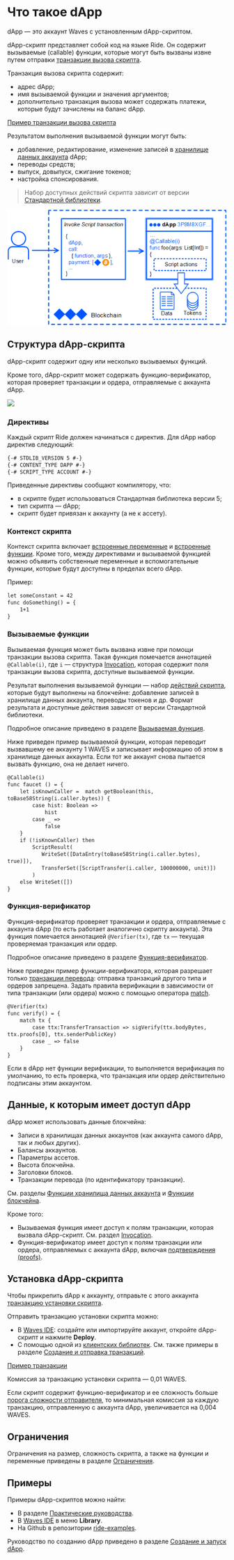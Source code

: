 # Что такое dApp

dApp — это аккаунт Waves с установленным dApp-скриптом.

dApp-скрипт представляет собой код на языке Ride. Он содержит вызываемые (сallable) функции, которые могут быть вызваны извне путем отправки [транзакции вызова скрипта](/ru/blockchain/transaction-type/invoke-script-transaction).

Транзакция вызова скрипта содержит:

* адрес dApp;
* имя вызываемой функции и значения аргументов;
* дополнительно транзакция вызова может содержать платежи, которые будут зачислены на баланс dApp.

[Пример транзакции вызова скрипта](https://nodes.wavesnodes.com/transactions/info/7CVjf5KGRRYj6UyTC2Etuu4cUxx9qQnCJox8vw9Gy9yq)

Результатом выполнения вызываемой функции могут быть:

* добавление, редактирование, изменение записей в [хранилище данных аккаунта](/ru/blockchain/account/account-data-storage) dApp;
* переводы средств;
* выпуск, довыпуск, сжигание токенов;
* настройка спонсирования.

> Набор доступных действий скрипта зависит от версии [Стандартной библиотеки](/ru/ride/script/standard-library).

![](./_assets/dapp.png)

## Структура dApp-скрипта

dApp-скрипт содержит одну или несколько вызываемых функций.

Кроме того, dApp-скрипт может содержать функцию-верификатор, которая проверяет транзакции и ордера, отправляемые с аккаунта dApp.

![](./_assets/dapp-structure.png)

### Директивы

Каждый скрипт Ride должен начинаться с директив. Для dApp набор директив следующий:

```ride
{-# STDLIB_VERSION 5 #-}
{-# CONTENT_TYPE DAPP #-}
{-# SCRIPT_TYPE ACCOUNT #-}
```

Приведенные директивы сообщают компилятору, что:

- в скрипте будет использоваться Стандартная библиотека версии 5;
- тип скрипта — dApp;
- скрипт будет привязан к аккаунту (а не к ассету).

### Контекст скрипта

Контекст скрипта включает [встроенные переменные](/ru/ride/variables/built-in-variables) и [встроенные функции](/ru/ride/functions/built-in-functions/). Кроме того, между директивами и вызываемой функцией можно объявить собственные переменные и вспомогательные функции, которые будут доступны в пределах всего dApp.

Пример:

```
let someConstant = 42
func doSomething() = {
    1+1
}
```

### Вызываемые функции

Вызываемая функция может быть вызвана извне при помощи транзакции вызова скрипта. Такая функция помечается аннотацией `@Callable(i)`, где `i` — структура [Invocation](/ru/ride/structures/common-structures/invocation), которая содержит поля транзакции вызова скрипта, доступные вызываемой функции.

Результат выполнения вызываемой функции — набор [действий скрипта](/ru/ride/structures/script-actions/), которые будут выполнены на блокчейне: добавление записей в хранилище данных аккаунта, переводы токенов и др. Формат результата и доступные действия зависят от версии Стандартной библиотеки.

Подробное описание приведено в разделе [Вызываемая функция](/ru/ride/functions/callable-function).

Ниже приведен пример вызываемой функции, которая переводит вызвавшему ее аккаунту 1 WAVES и записывает информацию об этом в хранилище данных аккаунта. Если тот же аккаунт снова пытается вызвать функцию, она не делает ничего.

```ride
@Callable(i)
func faucet () = {
    let isKnownCaller =  match getBoolean(this, toBase58String(i.caller.bytes)) {
        case hist: Boolean =>
            hist
        case _ =>
            false
    }
    if (!isKnownCaller) then 
        ScriptResult(
           WriteSet([DataEntry(toBase58String(i.caller.bytes), true)]),
           TransferSet([ScriptTransfer(i.caller, 100000000, unit)])
        )
    else WriteSet([])
}
```

### Функция-верификатор

Функция-верификатор проверяет транзакции и ордера, отправляемые с аккаунта dApp (то есть работает аналогично скрипту аккаунта). Эта функция помечается аннотацией `@Verifier(tx)`, где `tx` — текущая проверяемая транзакция или ордер.

Подробное описание приведено в разделе [Функция-верификатор](/ru/ride/functions/verifier-function).

Ниже приведен пример функции-верификатора, которая разрешает только [транзакции перевода](/ru/blockchain/transaction-type/transfer-transaction): отправка транзакций другого типа и ордеров запрещена. Задать правила верификации в зависимости от типа транзакции (или ордера) можно с помощью оператора [match](/ru/ride/operators/match-case).

```ride
@Verifier(tx)
func verify() = {
    match tx {
        case ttx:TransferTransaction => sigVerify(ttx.bodyBytes, ttx.proofs[0], ttx.senderPublicKey)
        case _ => false
    }
}
```

Если в dApp нет функции верификации, то выполняется верификация по умолчанию, то есть проверка, что транзакция или ордер действительно подписаны этим аккаунтом.

## Данные, к которым имеет доступ dApp

dApp может использовать данные блокчейна:

* Записи в хранилищах данных аккаунтов (как аккаунта самого dApp, так и любых других).
* Балансы аккаунтов.
* Параметры ассетов.
* Высота блокчейна.
* Заголовки блоков.
* Транзакции перевода (по идентификатору транзакции).

См. разделы [Функции хранилища данных аккаунта](/ru/ride/functions/built-in-functions/account-data-storage-functions) и [Функции блокчейна](/ru/ride/functions/built-in-functions/blockchain-functions).

Кроме того:

* Вызываемая функция имеет доступ к полям транзакции, которая вызвала dApp-скрипт. Cм. раздел [Invocation](/ru/ride/structures/common-structures/invocation).
* Функция-верификатор имеет доступ к полям транзакции или ордера, отправляемых с аккаунта dApp, включая [подтверждения (proofs)](/ru/blockchain/transaction/transaction-proof).

## Установка dApp-скрипта

Чтобы прикрепить dApp к аккаунту, отправьте с этого аккаунта [транзакцию установки скрипта](/ru/blockchain/transaction-type/set-script-transaction).

Отправить транзакцию установки скрипта можно:
* В [Waves IDE](https://waves-ide.com/): создайте или импортируйте аккаунт, откройте dApp-скрипт и нажмите **Deploy**.
* С помощью одной из [клиентских библиотек](/ru/building-apps/waves-api-and-sdk/client-libraries/). См. также примеры в разделе [Создание и отправка транзакций](/ru/building-apps/how-to/basic/transaction).

[Пример транзакции](https://testnet.wavesexplorer.com/tx/213JdqCLq6qGLUvoXkMaSA2wLSwdzH24BuhHBhcBeHUR)

Комиссия за транзакцию установки скрипта — 0,01 WAVES.

Если скрипт содержит функцию-верификатор и ее сложность больше [порога сложности отправителя](/ru/ride/limits/), то минимальная комиссия за каждую транзакцию, отправленную с аккаунта dApp, увеличивается на 0,004 WAVES.

## Ограничения

Ограничения на размер, сложность скрипта, а также на функции и переменные приведены в разделе [Ограничения](/ru/ride/limits/).

## Примеры

Примеры dApp-скриптов можно найти:

* В разделе [Практические руководства](/ru/building-apps/how-to/#dapps).
* В [Waves IDE](https://waves-ide.com/) в меню **Library**.
* На Github в репозитории [ride-examples](https://github.com/wavesplatform/ride-examples/blob/master/welcome.md).

Руководство по созданию dApp приведено в разделе [Создание и запуск dApp](/ru/building-apps/smart-contracts/writing-dapps).
